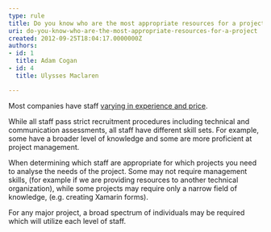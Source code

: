 ```yaml
---
type: rule
title: Do you know who are the most appropriate resources for a project?
uri: do-you-know-who-are-the-most-appropriate-resources-for-a-project
created: 2012-09-25T18:04:17.0000000Z
authors:
- id: 1
  title: Adam Cogan
- id: 4
  title: Ulysses Maclaren

---
```


 
Most companies have staff [varying in experience and price](http&#58;//www.ssw.com.au/ssw/standards/Forms/ConsultingOrderTermsConditions.aspx).

While all staff pass strict recruitment procedures including technical and communication assessments, all staff                     have different skill sets. For example, some have a broader level of knowledge and some are more proficient at project                      management.
 
When determining which staff are appropriate for which projects you need to analyse​ the needs of the project.                     Some may not require management skills, (for example if we are providing resources to another technical                     organization), while some projects may require only a narrow field of knowledge, (e.g. creating Xamarin forms​).

For any major project, a broad spectrum of individuals may be required which will utilize each level of staff.

